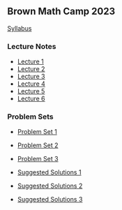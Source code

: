 Brown Math Camp 2023
--------------------

[Syllabus](out/syllabus/Math%20Camp%202023%20Syllabus.pdf)

### Lecture Notes

- [Lecture 1](out/lectures/Math%20Camp%202023%20Lecture%201%20-%20Proofs%2C%20Metric%20Spaces%2C%20Topology.pdf)
- [Lecture 2](out/lectures/Math%20Camp%202023%20Lecture%202%20-%20Sequences%2C%20Continuity.pdf)
- [Lecture 3](out/lectures/Math%20Camp%202023%20Lecture%203%20-%20Compactness%2C%20EVT%2C%20Correspondences.pdf)
- [Lecture 4](out/lectures/Math%20Camp%202023%20Lecture%204%20-%20Differentiation%2C%20IFT%2C%20Unconstrained%20Optimization.pdf)
- [Lecture 5](out/lectures/Math%20Camp%202023%20Lecture%205%20-%20Constrained%20Optimization%2C%20Envelope%20Theorem%2C%20Integration.pdf)
- [Lecture 6](out/lectures/Math%20Camp%202023%20Lecture%206%20-%20Linear%20Algebra%2C%20ODE.pdf)

### Problem Sets

- [Problem Set 1](out/homework/Math%20Camp%202023%20Problem%20Set%201.pdf)
- [Problem Set 2](out/homework/Math%20Camp%202023%20Problem%20Set%202.pdf)
- [Problem Set 3](out/homework/Math%20Camp%202023%20Problem%20Set%203.pdf)

- [Suggested Solutions 1](out/homework/Math%20Camp%202023%20Suggested%20Solutions%201.pdf)
- [Suggested Solutions 2](out/homework/Math%20Camp%202023%20Suggested%20Solutions%202.pdf)
- [Suggested Solutions 3](out/homework/Math%20Camp%202023%20Suggested%20Solutions%203.pdf)

<!--
To deploy with mkdocs; run `mkdocs gh-deploy`
-->
